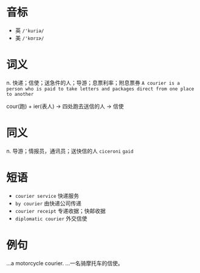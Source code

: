 # 音标

- 英 `/'kuriə/`
- 美 `/'kʊrɪɚ/`

# 词义

n. 快递；信使；送急件的人；导游；息票利率；附息票券
`A courier is a person who is paid to take letters and packages direct from one place to another`



cour(跑) + ier(表人) → 四处跑去送信的人 → 信使

# 同义

n. 导游；情报员，通讯员；送快信的人
`ciceroni` `gaid`

# 短语

- `courier service` 快递服务
- `by courier` 由快递公司传递
- `courier receipt` 专递收据；快邮收据
- `diplomatic courier` 外交信使

# 例句

...a motorcycle courier.
…一名骑摩托车的信使。


